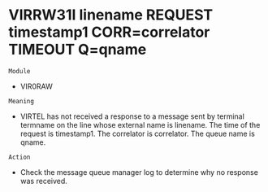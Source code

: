 # VIRRW31I linename REQUEST timestamp1 CORR=correlator TIMEOUT Q=qname

`Module`
- VIR0RAW

`Meaning`
- VIRTEL has not received a response to a message sent by terminal termname on the line whose external name is linename. The time of the request is timestamp1. The correlator is correlator. The queue name is qname.

`Action`
- Check the message queue manager log to determine why no response was received.

